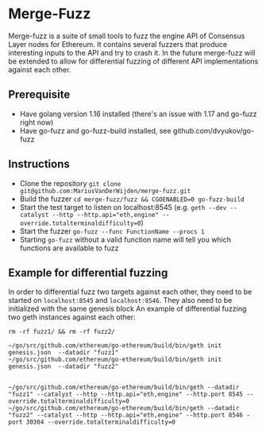 # Merge-Fuzz

Merge-fuzz is a suite of small tools to fuzz the engine API of Consensus Layer nodes for Ethereum.
It contains several fuzzers that produce interesting inputs to the API and try to crash it.
In the future merge-fuzz will be extended to allow for differential fuzzing of different API implementations
against each other.

## Prerequisite
- Have golang version 1.16 installed (there's an issue with 1.17 and go-fuzz right now)
- Have go-fuzz and go-fuzz-build installed, see github.com/dvyukov/go-fuzz

## Instructions
- Clone the repository `git clone git@github.com:MariusVanDerWijden/merge-fuzz.git`
- Build the fuzzer `cd merge-fuzz/fuzz && CGOENABLED=0 go-fuzz-build`
- Start the test target to listen on localhost:8545 
    (e.g. `geth --dev --catalyst --http --http.api="eth,engine" --override.totalterminaldifficulty=0`)
- Start the fuzzer `go-fuzz --func FunctionName --procs 1`
- Starting `go-fuzz` without a valid function name will tell you which functions are available to fuzz

## Example for differential fuzzing
In order to differential fuzz two targets against each other, they need to be started on `localhost:8545` and `localhost:8546`.
They also need to be initialized with the same genesis block
An example of differential fuzzing two geth instances against each other:
```
rm -rf fuzz1/ && rm -rf fuzz2/

~/go/src/github.com/ethereum/go-ethereum/build/bin/geth init genesis.json  --datadir "fuzz1"
~/go/src/github.com/ethereum/go-ethereum/build/bin/geth init genesis.json  --datadir "fuzz2"


~/go/src/github.com/ethereum/go-ethereum/build/bin/geth --datadir "fuzz1" --catalyst --http --http.api="eth,engine" --http.port 8545 --override.totalterminaldifficulty=0
~/go/src/github.com/ethereum/go-ethereum/build/bin/geth --datadir "fuzz2" --catalyst --http --http.api="eth,engine" --http.port 8546 -port 30304 --override.totalterminaldifficulty=0
```